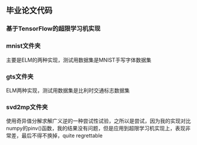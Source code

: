 ## 毕业论文代码 ##
### 基于TensorFlow的超限学习机实现 ###

### mnist文件夹 ###
主要是ELM的两种实现，测试用数据集是MNIST手写字体数据集
### gts文件夹 ###
ELM两种实现，测试用数据集是比利时交通标志数据集
### svd2mp文件夹 ###
使用奇异值分解求解广义逆的一种尝试性试验，之所以是尝试，因为我的实现对比numpy的pinv()函数，我的结果没有问题，但是应用到超限学习机实现上，表现非常差，最后不得不换掉，quite regrettable